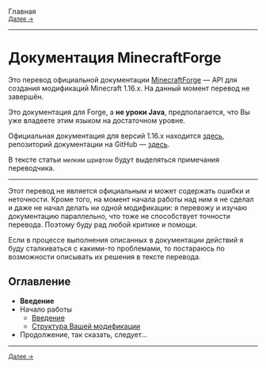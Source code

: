 Главная<br>
<small>[Далее →](Getting_Start/Home "Начало работы: Введение")</small>

---

# Документация MinecraftForge
Это перевод официальной документации [MinecraftForge](https://minecraftforge.net) — API для создания модификаций Minecraft 1.16.x. На данный момент перевод не завершён.

Это документация для Forge, а **не уроки Java**, предполагается, что Вы уже владеете этим языком на достаточном уровне.

Официальная документация для версий 1.16.x находится [здесь](https://mcforge.readthedocs.io/en/1.16.x/), репозиторий документации на GitHub — [здесь](https://github.com/MinecraftForge/Documentation).

В тексте статьи <small>мелким шрифтом</small> будут выделяться примечания переводчика.

---

Этот перевод не является официальным и может содержать ошибки и неточности. Кроме того, на момент начала работы над ним я не сделал и даже не начал делать ни одной модификации: я перевожу и изучаю документацию параллельно, что тоже не способствует точности перевода. Поэтому буду рад любой критике и помощи.

Если в процессе выполнения описанных в документации действий я буду сталкиваться с какими-то проблемами, то постараюсь по возможности описывать их решения в тексте перевода.

## Оглавление
- **Введение**
- Начало работы
  + [Введение](https://jenyaiu90.github.io/Forge/Getting_Start/Home)
  + [Структура Вашей модификации](https://jenyaiu90.github.io/Forge/Getting_Start/Structuring_Your_Mod)
- Продолжение, так сказать, следует…

---

<small>[Далее →](Getting_Start/Home "Начало работы/Введение")</small>